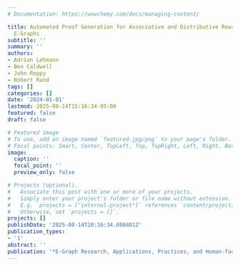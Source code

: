 ```yaml
---
# Documentation: https://wowchemy.com/docs/managing-content/

title: Automated Proof Generation for Associative and Distributive Rewriting with
  E-Graphs
subtitle: ''
summary: ''
authors:
- Adrian Lehmann
- Ben Caldwell
- John Reppy
- Robert Rand
tags: []
categories: []
date: '2024-01-01'
lastmod: 2025-08-14T15:16:34-05:00
featured: false
draft: false

# Featured image
# To use, add an image named `featured.jpg/png` to your page's folder.
# Focal points: Smart, Center, TopLeft, Top, TopRight, Left, Right, BottomLeft, Bottom, BottomRight.
image:
  caption: ''
  focal_point: ''
  preview_only: false

# Projects (optional).
#   Associate this post with one or more of your projects.
#   Simply enter your project's folder or file name without extension.
#   E.g. `projects = ["internal-project"]` references `content/project/deep-learning/index.md`.
#   Otherwise, set `projects = []`.
projects: []
publishDate: '2025-08-14T20:16:34.698401Z'
publication_types:
- '1'
abstract: ''
publication: '*E-Graph Research, Applications, Practices, and Human-factors (EGRAPHS)*'
---
```

